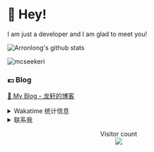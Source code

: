 # 👋 Hey!

I am just a developer and I am glad to meet you!

![Arronlong's github stats](https://github-readme-stats.vercel.app/api?username=Arronlong&show_icons=true&theme=tokyonight&locale=en&count_private=true)

<p><img align="center" src="https://github-readme-streak-stats.herokuapp.com/?user=Arronlong&theme=highcontrast" alt="mcseekeri" /></p>

### 💷 Blog

[📌 My Blog - 龙轩的博客](https://arronlong.com/)


<details>

<summary>Wakatime 统计信息</summary>

<!--START_SECTION:waka-->
![Lines of code](https://img.shields.io/badge/From%20Hello%20World%20I%27ve%20Written-93082%20lines%20of%20code-blue)

**I'm an Early 🐤** 

```text
🌞 Morning    41 commits     █████░░░░░░░░░░░░░░░░░░░░   20.71% 
🌆 Daytime    92 commits     ███████████░░░░░░░░░░░░░░   46.46% 
🌃 Evening    44 commits     █████░░░░░░░░░░░░░░░░░░░░   22.22% 
🌙 Night      21 commits     ██░░░░░░░░░░░░░░░░░░░░░░░   10.61%

```


📊 **This Week I Spent My Time On** 

```text
💬 Programming Languages: 
No Activity Tracked This Week

```

**I Mostly Code in JavaScript** 

```text
JavaScript               4 repos             ███████████░░░░░░░░░░░░░░   44.44% 
Java                     3 repos             ████████░░░░░░░░░░░░░░░░░   33.33% 
HTML                     1 repo              ██░░░░░░░░░░░░░░░░░░░░░░░   11.11% 
Python                   1 repo              ██░░░░░░░░░░░░░░░░░░░░░░░   11.11%

```



 Last Updated on 23/06/2021
<!--END_SECTION:waka-->

</details>

<details>

<summary>联系我</summary>

- 邮箱：cclsuperstar@126.com
- 微信：longxuan100 (👇扫一扫更方便👇)

![](https://cdn.jsdelivr.net/gh/Arronlong/cdn/blogImg/20200807150643.png)

</details>

<p align="center"> 
  Visitor count<br>
  <img src="https://profile-counter.glitch.me/Arronlong/count.svg" />
</p>
